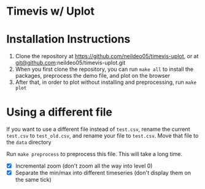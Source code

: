 # Timevis w/ Uplot

# Installation Instructions

1. Clone the repository at https://github.com/neildeo05/timevis-uplot, or at git@github.com:neildeo05/timevis-uplot.git
2. When you first clone the repository, you can run `make all` to install the packages, preprocess the demo file, and plot on the browser
3. After that, in order to plot without installing and preprocessing, run `make plot`



# Using a different file

If you want to use a different file instead of `test.csv`, rename the current `test.csv` to `test_old.csv`, and rename your file to `test.csv`. Move that file to the `data` directory

Run `make preprocess` to preprocess this file. This will take a long time.


- [X] Incremental zoom (don't zoom all the way into level 0)
- [X] Separate the min/max into different timeseries (don't display them on the same tick)
